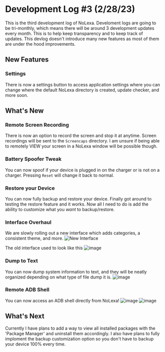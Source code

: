 # Development Log #3 (2/28/23)
This is the third development log of NoLexa. Develoment logs are going to be tri-monthly, which means there will be around 3 development updates every month. This is to help keep transparency and to keep track of updates. This devlog doesn't introduce many new features as most of them are under the hood improvements.


## New Features

### Settings
There is now a settings button to access application settings where you can change where the default NoLexa directory is created, update checker, and more soon.


## What's New

### Remote Screen Recording
There is now an option to record the screen and stop it at anytime. Screen recordings will be sent to the ``Screencaps`` directory. I am unsure if being able to remotely VIEW your screen in a NoLexa window will be possible though.

### Battery Spoofer Tweak
You can now spoof if your device is plugged in on the charger or is not on a charger. Pressing ``Reset`` will change it back to normal.

### Restore your Device
You can now fully backup and restore your device. Finally got around to testing the restore feature and it works. Now all I need to do is add the ability to customize what you *want* to backup/restore.


### Interface Overhaul
We are slowly rolling out a new interface which adds categories, a consistent theme, and more.
![New Interface](https://user-images.githubusercontent.com/53088136/221969402-8f3b6e49-1b4b-4eb1-827b-26bf4178929e.png)

The old interface used to look like this 
![image](https://user-images.githubusercontent.com/53088136/221970486-305a1edf-81af-46bc-9745-a7518620f735.png)

### Dump to Text
You can now dump system information to text, and they will be neatly organized depending on what type of file dump it is.
![image](https://user-images.githubusercontent.com/53088136/221969096-f0d050bc-e9f1-4591-99e9-7499135caf8c.png)


### Remote ADB Shell
You can now access an ADB shell directly from NoLexa!
![image](https://user-images.githubusercontent.com/53088136/221971605-9818f986-ac4b-499e-abae-0393e6f6f73c.png)
![image](https://user-images.githubusercontent.com/53088136/221973675-7d289f99-e575-480d-9423-600141081415.png)



## What's Next
Currently I have plans to add a way to view all installed packages with the 'Package Manager' and uninstall them accordingly. I also have plans to fully imploment the backup customization option so you don't have to backup your device 100% every time.

